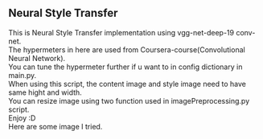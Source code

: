 ## Neural Style Transfer

This is Neural Style Transfer implementation using vgg-net-deep-19 conv-net.<br>
The hypermeters in here are used from Coursera-course(Convolutional Neural Network).<br>
You can tune the hypermeter further if u want to in config dictionary in main.py.<br>
When using this script, the content image and style image need to have same hight and width.<br>
You can resize image using two function used in imagePreprocessing.py script.<br>
Enjoy :D<br>
Here are some image I tried.<br>
